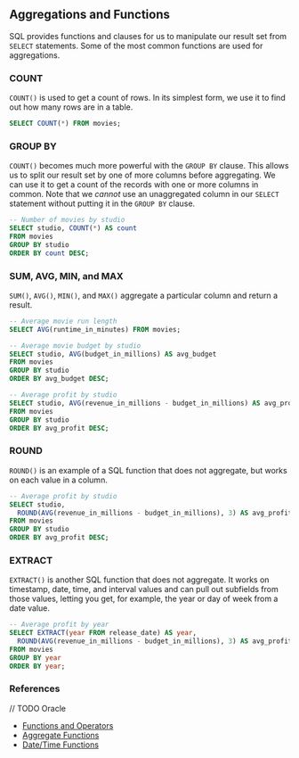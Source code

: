 ## Aggregations and Functions

SQL provides functions and clauses for us to manipulate our result set from `SELECT` statements. Some of the most common functions are used for aggregations.

### COUNT

`COUNT()` is used to get a count of rows. In its simplest form, we use it to find out how many rows are in a table.

```sql
SELECT COUNT(*) FROM movies;
```

### GROUP BY

`COUNT()` becomes much more powerful with the `GROUP BY` clause. This allows us to split our result set by one of more columns before aggregating. We can use it to get a count of the records with one or more columns in common. Note that we _cannot_ use an unaggregated column in our `SELECT` statement without putting it in the `GROUP BY` clause.

```sql
-- Number of movies by studio
SELECT studio, COUNT(*) AS count
FROM movies
GROUP BY studio
ORDER BY count DESC;
```

### SUM, AVG, MIN, and MAX

`SUM()`, `AVG()`, `MIN()`, and `MAX()` aggregate a particular column and return a result.

```sql
-- Average movie run length
SELECT AVG(runtime_in_minutes) FROM movies;

-- Average movie budget by studio
SELECT studio, AVG(budget_in_millions) AS avg_budget
FROM movies
GROUP BY studio
ORDER BY avg_budget DESC;

-- Average profit by studio
SELECT studio, AVG(revenue_in_millions - budget_in_millions) AS avg_profit
FROM movies
GROUP BY studio
ORDER BY avg_profit DESC;
```

### ROUND

`ROUND()` is an example of a SQL function that does not aggregate, but works on each value in a column.

```sql
-- Average profit by studio
SELECT studio, 
  ROUND(AVG(revenue_in_millions - budget_in_millions), 3) AS avg_profit
FROM movies
GROUP BY studio
ORDER BY avg_profit DESC;
```

### EXTRACT

`EXTRACT()` is another SQL function that does not aggregate. It works on timestamp, date, time, and interval values and can pull out subfields from those values, letting you get, for example, the year or day of week from a date value.

```sql
-- Average profit by year
SELECT EXTRACT(year FROM release_date) AS year,
  ROUND(AVG(revenue_in_millions - budget_in_millions), 3) AS avg_profit
FROM movies
GROUP BY year
ORDER BY year;
```
### References

// TODO Oracle

* [Functions and Operators](https://www.postgresql.org/docs/9.6/static/functions.html)
* [Aggregate Functions](https://www.postgresql.org/docs/9.6/static/functions-aggregate.html)
* [Date/Time Functions](https://www.postgresql.org/docs/9.6/static/functions-datetime.html)
